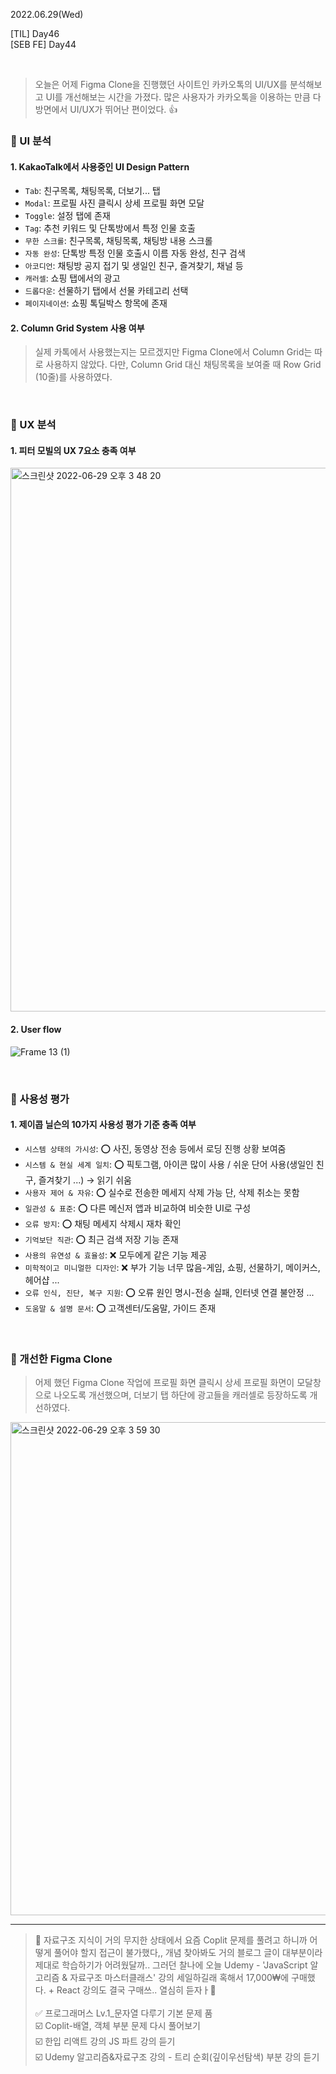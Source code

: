 2022.06.29(Wed)

[TIL] Day46 <br/>
[SEB FE] Day44

<br/>

> 오늘은 어제 Figma Clone을 진행했던 사이트인 카카오톡의 UI/UX를 분석해보고 UI를 개선해보는 시간을 가졌다. 많은 사용자가 카카오톡을 이용하는 만큼 다방면에서 UI/UX가 뛰어난 편이었다. 👍

### 📎 UI 분석

#### 1. KakaoTalk에서 사용중인 UI Design Pattern

- `Tab`: 친구목록, 채팅목록, 더보기... 탭
- `Modal`: 프로필 사진 클릭시 상세 프로필 화면 모달
- `Toggle`: 설정 탭에 존재
- `Tag`: 추천 키워드 및 단톡방에서 특정 인물 호출
- `무한 스크롤`: 친구목록, 채팅목록, 채팅방 내용 스크롤
- `자동 완성`: 단톡방 특정 인물 호출시 이름 자동 완성, 친구 검색
- `아코디언`: 채팅방 공지 접기 및 생일인 친구, 즐겨찾기, 채널 등
- `캐러셀`: 쇼핑 탭에서의 광고
- `드롭다운`: 선물하기 탭에서 선물 카테고리 선택
- `페이지네이션`: 쇼핑 톡딜박스 항목에 존재

#### 2. Column Grid System 사용 여부

> 실제 카톡에서 사용했는지는 모르겠지만 Figma Clone에서 Column Grid는 따로 사용하지 않았다.
> 다만, Column Grid 대신 채팅목록을 보여줄 때 Row Grid (10줄)를 사용하였다.

<br/>

### 📎 UX 분석

#### 1. 피터 모빌의 UX 7요소 충족 여부

<img width="870" alt="스크린샷 2022-06-29 오후 3 48 20" src="https://user-images.githubusercontent.com/64299610/176370226-244b7546-9175-4630-be0b-77917eded453.png">

<br/>

#### 2. User flow

![Frame 13 (1)](https://user-images.githubusercontent.com/64299610/176370387-27b9c562-3734-4f18-8a43-1e1f3b162f98.png)

<br/>

### 📎 사용성 평가

#### 1. 제이콥 닐슨의 10가지 사용성 평가 기준 충족 여부

- `시스템 상태의 가시성`: ⭕️ 사진, 동영상 전송 등에서 로딩 진행 상황 보여줌
- `시스템 & 현실 세계 일치`: ⭕️ 픽토그램, 아이콘 많이 사용 / 쉬운 단어 사용(생일인 친구, 즐겨찾기 ...) → 읽기 쉬움
- `사용자 제어 & 자유`: ⭕️ 실수로 전송한 메세지 삭제 가능 단, 삭제 취소는 못함
- `일관성 & 표준`: ⭕️ 다른 메신저 앱과 비교하여 비슷한 UI로 구성
- `오류 방지`: ⭕️ 채팅 메세지 삭제시 재차 확인
- `기억보단 직관`: ⭕️ 최근 검색 저장 기능 존재
- `사용의 유연성 & 효율성`: ❌ 모두에게 같은 기능 제공
- `미학적이고 미니멀한 디자인`: ❌ 부가 기능 너무 많음-게임, 쇼핑, 선물하기, 메이커스, 헤어샵 ...
- `오류 인식, 진단, 복구 지원`: ⭕️ 오류 원인 명시-전송 실패, 인터넷 연결 불안정 ...
- `도움말 & 설명 문서`: ⭕️ 고객센터/도움말, 가이드 존재

<br/>

### 📎 개선한 Figma Clone

> 어제 했던 Figma Clone 작업에 프로필 화면 클릭시 상세 프로필 화면이 모달창으로 나오도록 개선했으며, 더보기 탭 하단에 광고들을 캐러셀로 등장하도록 개선하였다.

<img width="789" alt="스크린샷 2022-06-29 오후 3 59 30" src="https://user-images.githubusercontent.com/64299610/176372241-427abe87-faa0-4241-83b2-40eb3e90fb08.png">

<br/>

---

> 🤑 자료구조 지식이 거의 무지한 상태에서 요즘 Coplit 문제를 풀려고 하니까 어떻게 풀어야 할지 접근이 불가했다,, 개념 찾아봐도 거의 블로그 글이 대부분이라 제대로 학습하기가 어려웠달까.. 그러던 찰나에 오늘 Udemy - 'JavaScript 알고리즘 & 자료구조 마스터클래스' 강의 세일하길래 혹해서 17,000₩에 구매했다. + React 강의도 결국 구매쓰.. 열심히 듣자ㅏ💪 <br/><br/>
> ✅ 프로그래머스 Lv.1\_문자열 다루기 기본 문제 품 <br/>
> ☑️ Coplit-배열, 객체 부분 문제 다시 풀어보기<br/>
> ☑️ 한입 리액트 강의 JS 파트 강의 듣기<br/>
> ☑️ Udemy 알고리즘&자료구조 강의 - 트리 순회(깊이우선탐색) 부분 강의 듣기
